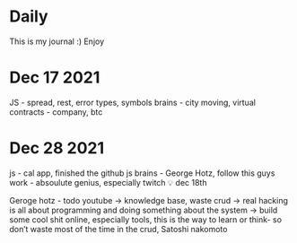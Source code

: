 # Daily
This is my journal :) Enjoy


# Dec 17 2021
JS - spread, rest, error types, symbols 
brains - city moving, virtual contracts - company, btc 

# Dec 28 2021
js - cal app, finished the github js
brains - George Hotz, follow this guys work - absoulute genius, especially twitch 💡
dec 18th 

Geroge hotz  - todo youtube -> knowledge base, waste crud -> real hacking is all about programming and doing something about the system -> build some cool shit online, especially tools, this is the way to learn or think- so don’t waste most of the time in the crud, Satoshi nakomoto



